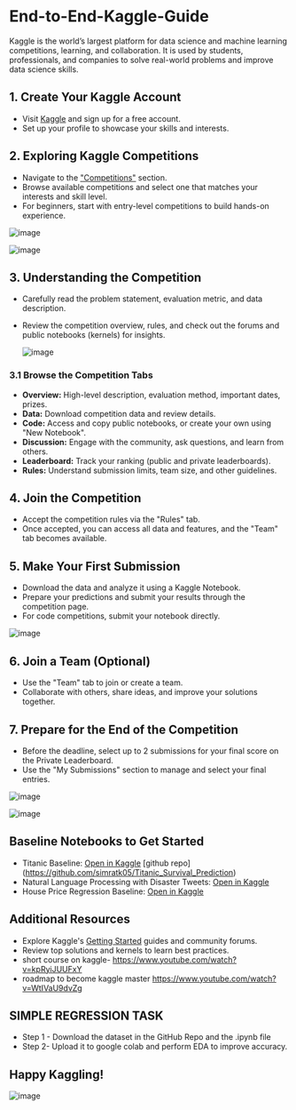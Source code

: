 # End-to-End-Kaggle-Guide

Kaggle is the world’s largest platform for data science and machine learning competitions, learning, and collaboration. It is used by students, professionals, and companies to solve real-world problems and improve data science skills.


## 1. Create Your Kaggle Account

- Visit [Kaggle](https://www.kaggle.com/) and sign up for a free account.
- Set up your profile to showcase your skills and interests.


## 2. Exploring Kaggle Competitions

- Navigate to the ["Competitions"](https://www.kaggle.com/competitions) section.
- Browse available competitions and select one that matches your interests and skill level.
- For beginners, start with entry-level competitions to build hands-on experience.
  
![image](https://github.com/user-attachments/assets/7683dfb9-c60e-4b67-86ea-628c7317c045)


![image](https://github.com/user-attachments/assets/df28369f-bd24-45ae-904a-931f6e51fec8)


## 3. Understanding the Competition

- Carefully read the problem statement, evaluation metric, and data description.
- Review the competition overview, rules, and check out the forums and public notebooks (kernels) for insights.

  ![image](https://github.com/user-attachments/assets/25a27c13-85cd-4904-a0c2-b26a1d828202)


### 3.1 Browse the Competition Tabs

- **Overview:** High-level description, evaluation method, important dates, prizes.
- **Data:** Download competition data and review details.
- **Code:** Access and copy public notebooks, or create your own using "New Notebook".
- **Discussion:** Engage with the community, ask questions, and learn from others.
- **Leaderboard:** Track your ranking (public and private leaderboards).
- **Rules:** Understand submission limits, team size, and other guidelines.


## 4. Join the Competition

- Accept the competition rules via the "Rules" tab.
- Once accepted, you can access all data and features, and the "Team" tab becomes available.


## 5. Make Your First Submission

- Download the data and analyze it using a Kaggle Notebook.
- Prepare your predictions and submit your results through the competition page.
- For code competitions, submit your notebook directly.
  
![image](https://github.com/user-attachments/assets/82658d0b-d1fd-42c8-a4db-f3ca16e88058)


## 6. Join a Team (Optional)

- Use the "Team" tab to join or create a team.
- Collaborate with others, share ideas, and improve your solutions together.


## 7. Prepare for the End of the Competition

- Before the deadline, select up to 2 submissions for your final score on the Private Leaderboard.
- Use the "My Submissions" section to manage and select your final entries.

![image](https://github.com/user-attachments/assets/ba1bb60c-b043-49d6-8a7d-afed34e5cd73)


![image](https://github.com/user-attachments/assets/d3f3afd1-671f-47f5-a229-2a0f77f480f5)


## Baseline Notebooks to Get Started

- Titanic Baseline: [Open in Kaggle](https://www.kaggle.com/competitions/titanic)
  [github repo] (https://github.com/simratk05/Titanic_Survival_Prediction)
- Natural Language Processing with Disaster Tweets: [Open in Kaggle](https://www.kaggle.com/competitions/nlp-getting-started)
- House Price Regression Baseline: [Open in Kaggle](https://www.kaggle.com/competitions/house-prices-advanced-regression-techniques)
  

## Additional Resources

- Explore Kaggle's [Getting Started](https://www.kaggle.com/getting-started) guides and community forums.
- Review top solutions and kernels to learn best practices.
- short course on kaggle-
https://www.youtube.com/watch?v=kpRyiJUUFxY
- roadmap to become kaggle master 
https://www.youtube.com/watch?v=WtIVaU9dvZg


## SIMPLE REGRESSION TASK

- Step 1 - Download the dataset in the GitHub Repo and the .ipynb file 
- Step 2- Upload it to google colab and perform EDA to improve accuracy.

## Happy Kaggling!

![image](https://github.com/user-attachments/assets/2ce99e43-63f5-40f6-828c-03de42f0119d)

